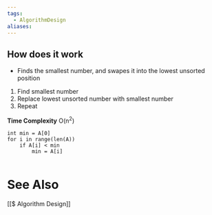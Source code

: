 ```yaml
---
tags:
  - AlgorithmDesign
aliases:
---
```

## How does it work
- Finds the smallest number, and swapes it into the lowest unsorted position

1. Find smallest number
2. Replace lowest unsorted number with smallest number
3. Repeat

**Time Complexity**
O(n<sup>2</sup>)

```
int min = A[0]
for i in range(len(A))
	if A[i] < min
		min = A[i]


```

# See Also
[[$ Algorithm Design]]